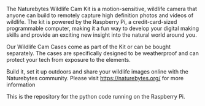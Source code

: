 

The Naturebytes Wildlife Cam Kit is a motion-sensitive, wildlife camera that anyone can build to remotely capture high definition photos and videos of wildlife. The kit is powered by the Raspberry Pi, a credit-card-sized programmable computer, making it a fun way to develop your digital making skills and provide an exciting new insight into the natural world around you.

Our Wildlife Cam Cases come as part of the Kit or can be bought separately. The cases are specifically designed to be weatherproof and can protect your tech from exposure to the elements.

Build it, set it up outdoors and share your wildlife images online with the Naturebytes community.
Please visit https://naturebytes.org/ for more information


This is the repository for the python code running on the Raspberry Pi.